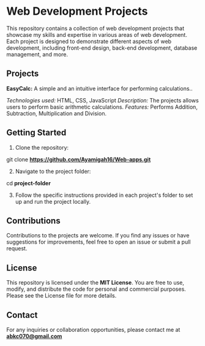 # Web Development Projects
This repository contains a collection of web development projects that showcase my skills and expertise in various areas of web development. Each project is designed to demonstrate different aspects of web development, including front-end design, back-end development, database management, and more.

## Projects
**EasyCalc:** A simple and an intuitive interface for performing calculations..

*Technologies used:* HTML, CSS, JavaScript
*Description:*  The projects allows users to perform basic arithmetic calculations.
*Features:*  Performs Addition, Subtraction, Multiplication and Division.
 
 
## Getting Started
1. Clone the repository:

git clone **https://github.com/Ayamigah16/Web-apps.git**

2. Navigate to the project folder:

cd **project-folder**

3. Follow the specific instructions provided in each project's folder to set up and run the project locally.


## Contributions
Contributions to the projects are welcome. If you find any issues or have suggestions for improvements, feel free to open an issue or submit a pull request.


## License
This repository is licensed under the **MIT License**. You are free to use, modify, and distribute the code for personal and commercial purposes. Please see the License file for more details.

## Contact
For any inquiries or collaboration opportunities, please contact me at **abkc070@gmail.com**